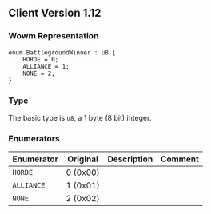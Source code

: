 ## Client Version 1.12

### Wowm Representation
```rust,ignore
enum BattlegroundWinner : u8 {
    HORDE = 0;    
    ALLIANCE = 1;    
    NONE = 2;    
}
```
### Type
The basic type is `u8`, a 1 byte (8 bit) integer.
### Enumerators
| Enumerator | Original  | Description | Comment |
| --------- | -------- | ----------- | ------- |
| `HORDE` | 0 (0x00) |  |  |
| `ALLIANCE` | 1 (0x01) |  |  |
| `NONE` | 2 (0x02) |  |  |
